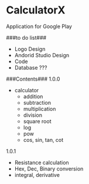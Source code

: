 # CalculatorX
Application for Google Play

###to do list###
- Logo Design
- Andorid Studio Design
- Code
- Database ???

###Contents###
1.0.0
- calculator
  - addition
  - subtraction
  - multiplication
  - division
  - square root
  -	log
  - pow
  - cos, sin, tan, cot
  
   
1.0.1
- Resistance calculation
- Hex, Dec, Binary conversion
- integral, derivative
